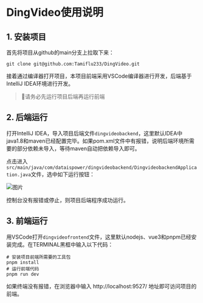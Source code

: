 # DingVideo使用说明
## 1. 安装项目
首先将项目从github的main分支上拉取下来：
```shell
git clone git@github.com:Tamiflu233/DingVideo.git
```
接着通过编译器打开项目，本项目前端采用VSCode编译器进行开发，后端基于IntelliJ IDEA环境进行开发。
> 🚩请务必先运行项目后端再运行前端
## 2. 后端运行
打开IntelliJ IDEA，导入项目后端文件```dingvideobackend```，这里默认IDEA中java1.8和maven已经配置完毕。如果pom.xml文件中有报错，说明后端环境所需要的部分依赖未导入，等待maven自动把依赖导入即可。

点击进入```src/main/java/com/dataispower/dingvideobackend/DingvideobackendApplication.java```文件，选中如下运行按钮：

![图片](http://s32s1qs47.bkt.clouddn.com/img/project_snapshot.PNG)

控制台没有报错或停止，则项目后端程序成功运行。

## 3. 前端运行
用VSCode打开```dingvideofrontend```文件，这里默认nodejs、vue3和pnpm已经安装完成。在TERMINAL黑框中输入以下代码：
```shell
# 安装项目前端所需要的工具包
pnpm install
# 运行前端代码
pnpm run dev
```
如果终端没有报错，在浏览器中输入 http://localhost:9527/ 地址即可访问项目的前端。






